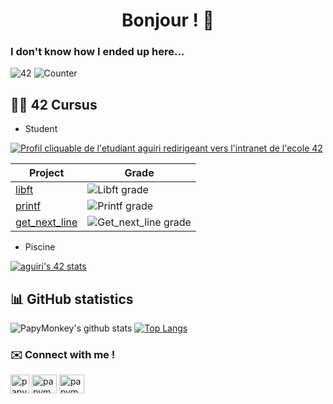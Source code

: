 <h1 align="center">Bonjour ! 🥖</h1>
<h3>I don't know how I ended up here...</h3>

![42](https://badgen.net/badge/Born2Code/aguiri/green?cache=86400&icon=https://meta.intra.42.fr/assets/42_logo-7dfc9110a5319a308863b96bda33cea995046d1731cebb735e41b16255106c12.svg)
![Counter](https://komarev.com/ghpvc/?username=papymonkey&color=green)

## 👨‍🎓 42 Cursus
- Student

<html lang="en">
  
  <head>
    <meta charset="utf-8">
    <meta name="viewport" content="width=device-width, initial-scale=1">
    <link href="https://cdn.jsdelivr.net/npm/bootstrap@5.1.0/dist/css/bootstrap.min.css" rel="stylesheet" integrity="sha384-KyZXEAg3QhqLMpG8r+8fhAXLRk2vvoC2f3B09zVXn8CA5QIVfZOJ3BCsw2P0p/We" crossorigin="anonymous">
  </head>

<div class="container">
    <div class="row">
      <div class="col">
          <a href="https://profile.intra.42.fr/users/aguiri">
            <img src="https://badge42.herokuapp.com/api/stats/aguiri" alt="Profil cliquable de l'etudiant aguiri redirigeant vers l'intranet de l'ecole 42">
          </a>
      </div>
    </div>
</div>

</html>

| Project | Grade |
| --- | --- |
| [libft](https://github.com/PapyMonkey/42_libft) | ![Libft grade](https://badge42.herokuapp.com/api/project/aguiri/Libft) |
| [printf](https://github.com/PapyMonkey/42_printf) | ![Printf grade](https://badge42.herokuapp.com/api/project/aguiri/Printf) |
| [get_next_line](https://github.com/PapyMonkey/42_get_next_line) | ![Get_next_line grade](https://badge42.herokuapp.com/api/project/aguiri/Get_next_line)

- Piscine

[![aguiri's 42 stats](https://badge42.herokuapp.com/api/stats/aguiri?cursus=C%20Piscine)](https://github.com/JaeSeoKim/badge42)

## 📊 GitHub statistics

![PapyMonkey's github stats](https://github-readme-stats.vercel.app/api?username=PapyMonkey&show_icons=true)
[![Top Langs](https://github-readme-stats.vercel.app/api/top-langs/?username=PapyMonkey)](https://github.com/anuraghazra/github-readme-stats)

### ✉️ Connect with me !
<p align="left">
<a href="https://www.linkedin.com/in/aguiri/" target="blank"><img align="center" src="https://raw.githubusercontent.com/rahuldkjain/github-profile-readme-generator/master/src/images/icons/Social/linked-in-alt.svg" alt="papymonkey-linkedin" height="30" with="40" /></a>
<a href="https://stackoverflow.com/users/15236289/papymonkey" target="blank"><img align="center" src="https://raw.githubusercontent.com/rahuldkjain/github-profile-readme-generator/master/src/images/icons/Social/stack-overflow.svg" alt="papymonkey-stack-overflow" height="30" width="40" /></a>
<a href="https://twitter.com/papymonkey" target="blank"><img align="center" src="https://raw.githubusercontent.com/rahuldkjain/github-profile-readme-generator/master/src/images/icons/Social/twitter.svg" alt="papymonkey-twitter" height="30" width="40" /></a>
 </p>
